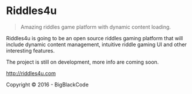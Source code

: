 # Riddles4u
> Amazing riddles game platform with dynamic content loading. 

Riddles4u is going to be an open source riddles gaming platform that will include dynamic content management, intuitive riddle gaming UI and other interesting features. 

The project is still on development, more info are coming soon. 

http://riddles4u.com

Copyright &copy; 2016 - BigBlackCode
